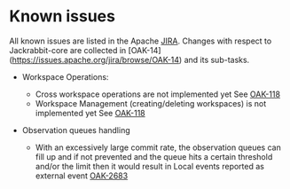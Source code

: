 <!--
   Licensed to the Apache Software Foundation (ASF) under one or more
   contributor license agreements.  See the NOTICE file distributed with
   this work for additional information regarding copyright ownership.
   The ASF licenses this file to You under the Apache License, Version 2.0
   (the "License"); you may not use this file except in compliance with
   the License.  You may obtain a copy of the License at

       http://www.apache.org/licenses/LICENSE-2.0

   Unless required by applicable law or agreed to in writing, software
   distributed under the License is distributed on an "AS IS" BASIS,
   WITHOUT WARRANTIES OR CONDITIONS OF ANY KIND, either express or implied.
   See the License for the specific language governing permissions and
   limitations under the License.
  -->

Known issues
============
All known issues are listed in the Apache [JIRA](https://issues.apache.org/jira/browse/OAK).
Changes with respect to Jackrabbit-core are collected in [OAK-14]
(https://issues.apache.org/jira/browse/OAK-14) and its sub-tasks.

* Workspace Operations:
    * Cross workspace operations are not implemented yet
      See [OAK-118](https://issues.apache.org/jira/browse/OAK-118)
    * Workspace Management (creating/deleting workspaces) is not implemented yet
      See [OAK-118](https://issues.apache.org/jira/browse/OAK-118)

* Observation queues handling
    * With an excessively large commit rate, the observation queues can fill up
      and if not prevented and the queue hits a certain threshold and/or the limit
      then it would result in Local events reported as external event
      [OAK-2683][OAK-2683]​
    
[OAK-300]: https://issues.apache.org/jira/browse/OAK-300
[OAK-2683]: https://issues.apache.org/jira/browse/OAK-2683